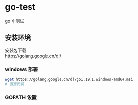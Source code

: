 # go-test
go 小测试

## 安装环境
安装包下载  
https://golang.google.cn/dl/  
  
### windows 部署
```sh
wget https://golang.google.cn/dl/go1.19.1.windows-amd64.msi
# 直接安装
```
### GOPATH 设置
